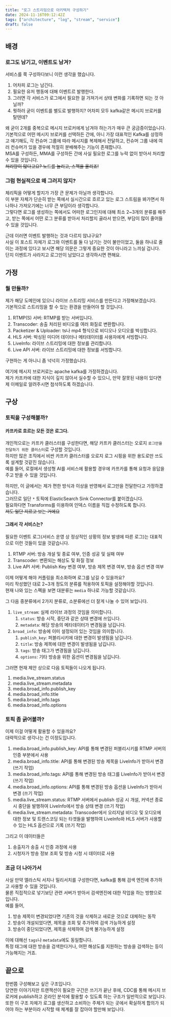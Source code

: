 ```yaml
---
title: "로그 스트리밍으로 아키텍처 구성하기"
date: 2024-11-16T09:12:42Z
tags: ["architecture", "log", "stream", "service"]
draft: false
---
```


## 배경

### 로그도 남기고, 이벤트도 남겨?

서비스를 쭉 구성하다보니 이런 생각을 했습니다.

1. 어차피 로그는 남긴다.
2. 필요한 유저 행동에 대해 이벤트르 발행한다.
3. 그러면 각 서비스가 로그에서 필요한 걸 가져가서 상태 변화를 기록하면 되는 것 아닐까?
4. 뭣하러 굳이 이벤트를 별도로 발행하지? 어차피 모두 kafka같은 메시지 브로커를 탈텐데?

왜 굳이 2개를 중복으로 메시지 브로커에게 남겨야 하는가가 매우 큰 궁금증이었습니다.  
기본적으로 어떤 메시지 브로커를 선택하든 간에, 아니 가장 대표적인 Kafka를 상정하고 얘기해도, 각 컨슈머 그룹에 따라 메시지를 복제해서 전달하고, 컨슈머 그룹 내에 여러 컨슈머가 있을 경우에 적절히 분배해주는 기능이 존재합니다.  
MSA를 구성하든, MMA를 구성하든 간에 사실 필요한 로그를 누락 없이 받아서 처리할 수 있을 것입니다.  
~~처리량이 많다고요? 노드를 늘리고, 스펙을 올리죠!~~

### 그럼 현실적으로 왜 그러지 않지?

체리픽을 어떻게 할지가 가장 큰 문제가 아닐까 생각합니다.  
이 부분 자체가 단순히 받는 쪽에서 실시간으로 흐르고 있는 로그 스트림을 봐가면서 하나하나 가져오기에는 너무 큰 부담이라 생각합니다.  
그렇다면 로그를 생성하는 쪽에서도 어떠한 로그인지에 대해 최소 2~3개의 분류를 해주고, 받는 쪽에서 어떤 로그 분류를 받아서 처리할지 골라서 받으면, 부담이 많이 줄어들 수 있을 것입니다.

근데 이러면 이벤트 발행하는 것과 다르지 않냐구요?  
사실 이 포스트 자체가 로그와 이벤트를 둘 다 남기는 것이 불만이었고, 둘을 하나로 줄이는 과정에 있다고 보시면 해당 의문은 그렇게 중요한 것이 아니라고 느끼실 겁니다.  
단지 이벤트가 사라지고 로그만이 남았다고 생각하시면 편해요.

## 가정

### 뭘 만들까?

제가 해당 도메인에 있으니 라이브 스트리밍 서비스를 만든다고 가정해보겠습니다.  
기본적으로 스트리밍을 할 수 있는 환경을 만들어야 할 것입니다.

1. RTMP(S) 서버: RTMP를 받는 서버입니다.
2. Transcoder: 송출 처리된 비디오를 여러 화질로 변환합니다.
3. Packetizer & Uploader: ts나 mp4 형식으로 비디오나 오디오를 박싱합니다.
4. HLS 서버: 박싱된 미디어 데이터나 메타데이터를 사용자에게 서빙합니다.
5. LiveInfo: 라이브 스트리밍에 대한 정보를 관리합니다.
6. Live API 서버: 라이브 스트리밍에 대한 정보를 서빙합니다.

구현하는 게 아니니 좀 넉넉히 가정했습니다.

여기에 메시지 브로커로는 apache kafka를 가정하겠습니다.  
제가 카프카에 대한 지식이 깊지 않아서 실수할 수 있으니, 만약 잘못된 내용이 있다면 제 이메일로 알려주시면 첨삭하도록 하겠습니다.

## 구상

### 토픽을 구성해볼까?

#### 카프카로 흐르는 모든 것은 로그다.

개인적으로는 카프카 클러스터를 구성한다면, 해당 카프카 클러스터는 오로지 `로그만을 전달하기 위한 클러스터`로 구성할 것입니다.  
하지만 많은 조직에서 비싼 카프카 클러스터를 오로지 로그 시핑을 위한 용도로만 쓰도록 설계할 것같진 않습니다.  
예를 들어, 로컬에서 생성형 AI를 서비스에 활용할 경우에 카프카를 통해 요청과 응답을 주고 받을 수 있을 것입니다.

하지만, 이 글에서는 제가 편한 방식과 이상을 반영해서 로그만을 전달한다고 가정하겠습니다.  
그러므로 일단 `*` 토픽에 ElasticSearch Sink Connector를 붙이겠습니다.  
필요하다면 Transforms를 이용하여 인덱스 이름을 직접 수정하도록 합니다.  
~~저도 일단 지르고 보는 거에요~~

#### 그래서 각 서비스는?

필요한 이벤트 로그(서비스 운영 상 정상적인 상황의 정보 발생에 따른 로그)는 대표적으로 이런 것들이 있을 것같습니다.

1. RTMP 서버: 방송 개설 및 종료 여부, 인증 성공 및 실패 여부
2. Transcoder: 변환되는 해상도 및 화질 정보
3. Live API 서버: Publish Key 변경 여부, 방송 제목 변경 여부, 방송 옵션 변경 여부

이제 어떻게 해야 커플링을 최소화하며 로그를 남길 수 있을까요?  
미리 작성했던 대로 2~3개 정도의 분류를 적용하여 토픽을 설정해야할 것입니다.  
현재 나와 있는 스펙을 보면 대분류는 `media` 하나로 가능할 것같습니다.

그 다음 중분류에서 2가지 분류로, 소분류에선 더 잘게 나눌 수 있어 보입니다.

1. `live_stream`: 실제 라이브 과정의 것임을 의미합니다.
    1. `status`: 방송 시작, 중단과 같은 상태 변경에 쓰입니다.
    2. `metadata`: 해당 방송의 메타데이터가 변경됨을 남깁니다.
2. `broad_info`: 방송에 이미 설정되어 있는 것임을 의미합니다.
    1. `publish_key`: 퍼블리시키에 대한 변경이 발생됨을 남깁니다.
    2. `title`: 방송 제목에 대한 변경이 발생됨을 남깁니다.
    3. `tags`: 방송 태그가 변경됨을 남깁니다.
    4. `options`: 기타 방송을 위한 옵션이 변경됨을 남깁니다.


그러면 현재 제안 상으로 다음 토픽들이 나오게 됩니다.

1. media.live_stream.status
2. media.live_stream.metadata
3. media.broad_info.publish_key
4. media.broad_info.title
5. media.broad_info.tags
7. media.broad_info.options

### 토픽 좀 긁어볼까?

이제 이걸 어떻게 활용할 수 있을까요?  
대략적으로 생각나는 건 이정도입니다.

1. media.broad_info.publish_key: API를 통해 변경된 퍼블리시키를 RTMP 서버의 인증 부분에서 사용
2. media.broad_info.title: API를 통해 변경된 방송 제목을 LiveInfo가 받아서 변경 (쓰기 작업)
3. media.broad_info.tags: API를 통해 변경된 방송 태그를 LiveInfo가 받아서 변경 (쓰기 작업)
4. media.broad_info.options: API를 통해 변경된 방송 옵션을 LiveInfo가 받아서 변경 (쓰기 작업)
5. media.live_stream.status: RTMP 서버에서 publish 성공 시 개설, 커넥션 종료 시 중단을 발행하여 LiveInfo에서 방송 상태 변경 (쓰기 작업)
6. media.live_stream.metadata: Transcoder에서 오리지널 비디오 및 오디오에 대한 정보 및 트랜스코딩 되는 타겟들을 발행하여 LiveInfo와 HLS 서버가 사용할 수 있는 HLS 옵션으로 기록 (쓰기 작업)

그리고 이 데이터들은

1. 송출자가 송출 시 인증 과정에 사용
2. 시청자가 방송 정보 조회 및 방송 시청 시 데이터로 사용

### 조금 더 나아가서

사실 만약 엘라스틱 서치나 밀리서치를 구성한다면, kafka를 통해 검색 엔진에 추가하고 사용할 수 있을 것입니다.  
물론 직접적으로 넣기보단 관련 서버가 받아서 검색엔진에 대한 작업을 하는 방향으로 입니다.  
예를 들어,

1. 방송 제목이 변경되었다면 기존의 것을 삭제하고 새로운 것으로 대체하는 동작
2. 방송이 개설되었다면, 제목을 조회 및 추가하여 검색 가능하게 설정
3. 방송이 중단되었다면, 제목을 삭제하여 검색 불가능하게 설정

이에 대해선 `tags`나 `metadata`에도 동일합니다.  
특정 태그에 대한 방송을 검색한다거나, 어떤 해상도를 지원하는 방송을 검색하는 등이 가능해지는 거죠.

## 끝으로

한번쯤 구성해보고 싶은 구조입니다.  
당연한 이야기지만 트랜잭션이 필요한 구간은 쓰기가 끝난 후에, CDC를 통해 메시지 브로커에 publish하고 온라인 분석에 활용할 수 있도록 하는 구조가 일반적으로 보입니다.  
또한 이 구조 자체가 로그를 생산하고 소비하는 주체가 되는 곳에서 확실하게 합의가 되어야 하는 부분이라 시작할 때 체계를 잘 잡아야 할만해 보입니다.
